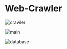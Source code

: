 # Web-Crawler

![crawler](https://user-images.githubusercontent.com/80402667/189387087-ae7d79f8-151d-462a-813e-89c59097160f.jpg)

![main](https://user-images.githubusercontent.com/80402667/189387583-db792521-f1fc-4d59-87b6-3622da48f016.JPG)

![database](https://user-images.githubusercontent.com/80402667/189387595-f338aea6-eae1-432e-acf8-95e960909aa4.JPG)
